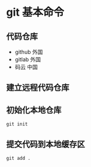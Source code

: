 
# git 基本命令

## 代码仓库
* github 外国
* gitlab 外国
* 码云  中国

## 建立远程代码仓库

## 初始化本地仓库
```shell
git init
```
## 提交代码到本地缓存区
```shell
git add .
```